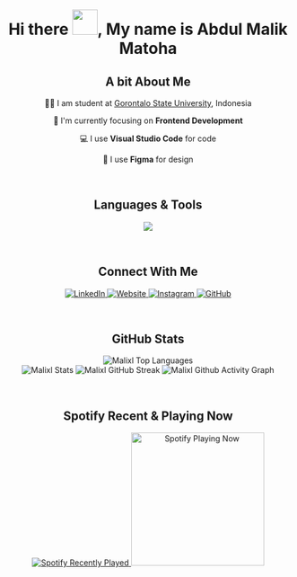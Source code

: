 <div align="center">
  <h1><b>Hi there <img width="45" src="https://blog.joypixels.com/content/images/2019/06/waving_hand_sign_1024.gif">, My name is Abdul Malik Matoha</b></h1>

  <h2>A bit About Me</h2>
  <p>🧑‍🎓 I am student at <a href="https://ung.ac.id/">Gorontalo State University</a>, Indonesia</p>
  <p>🌱 I'm currently focusing on <strong>Frontend Development</strong></p>
  <p>💻 I use <strong>Visual Studio Code</strong> for code</p>
  <p>🎨 I use <strong>Figma</strong> for design</p>
</div>

<br>

<h2 align="center">Languages & Tools</h2>

<p align="center">
  <img src="https://skillicons.dev/icons?i=html,css,js,bootstrap,tailwind,react,vue,vite,vercel,npm,git,github,vscode,ps,ai,figma&perline=8" />
</p>

<br>

<h2 align="center">Connect With Me</h2>

<p align="center">
  <a href="https://www.linkedin.com/in/abdul-malik-matoha-8aa454254/" target="_blank" title="Abdul Malik Matoha">
    <img alt="LinkedIn" src="https://img.shields.io/badge/-LinkedIn-05122A?style=flat&logo=linkedin" />
  </a>
  <a href="[https://fauzan-radji.github.io](https://portfolio-lix.vercel.app/)" target="_blank" title="portfolio-lix.vercel.app">
    <img alt="Website" src="https://img.shields.io/badge/-Website-05122A?style=flat&logo=google-chrome" />
  </a>
  <a href="https://www.instagram.com/mlikmth/" target="_blank" title="@mlikmth">
    <img alt="Instagram" src="https://img.shields.io/badge/-Instagram-05122A?style=flat&logo=instagram" />
  </a>
  <a href="https://github.com/Malixl" target="_blank" title="Malixl">
    <img alt="GitHub" src="https://img.shields.io/badge/-GitHub-05122A?style=flat&logo=github" />
  </a>
</p>

<br>

<h2 align="center">GitHub Stats</h2>

<p align="center">
  <img alt="Malixl Top Languages" src="https://github-readme-stats.vercel.app/api/top-langs/?username=Malixl&theme=onedark&show_icons=true&hide_border=true&layout=compact" />
  <br />
  <img alt="Malixl Stats" src="https://github-readme-stats.vercel.app/api?username=Malixl&theme=onedark&show_icons=true&hide_border=true&count_private=true" />
  <img alt="Malixl GitHub Streak" src="https://streak-stats.demolab.com?user=Malixl&theme=onedark&hide_border=true" />
  <img alt="Malixl Github Activity Graph" src="https://github-readme-activity-graph.vercel.app/graph?username=Malixl&theme=one-dark&radius=10&hide_border=true&area=true&title_color=e4bf7a&color=8eb573&point=df6d74" />
</p>

<br>

<h2 align="center">Spotify Recent & Playing Now</h2>
<div align="center">
  <a href="https://open.spotify.com/user/31j6e2niuz2idob3kn67hkdg6rda?si=a4SvPP2kT8ye8rqNfuLdlw">
    <img src="https://spotify-recently-played-readme.vercel.app/api?user=31j6e2niuz2idob3kn67hkdg6rda" alt="Spotify Recently Played" />
  </a>
  <a href="https://open.spotify.com/user/31j6e2niuz2idob3kn67hkdg6rda?si=a4SvPP2kT8ye8rqNfuLdlw">
    <img src="https://spotify-github-profile.vercel.app/api/view?uid=31j6e2niuz2idob3kn67hkdg6rda&cover_image=true&theme=default&show_offline=false&background_color=212121&interchange=false&bar_color_cover=true" width="237" alt="Spotify Playing Now" />
  </a>
</div>
